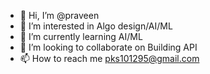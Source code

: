- 👋 Hi, I’m @praveen
- 👀 I’m interested in Algo design/AI/ML
- 🌱 I’m currently learning AI/ML
- 💞️ I’m looking to collaborate on Building API
- 📫 How to reach me pks101295@gmail.com

<!---
praveen101295/praveen101295 is a ✨ special ✨ repository because its `README.md` (this file) appears on your GitHub profile.
You can click the Preview link to take a look at your changes.
--->
